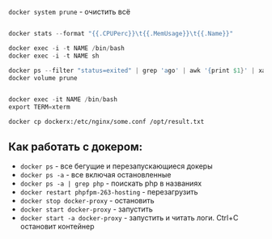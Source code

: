 
`docker system prune` - очистить всё
```s

docker stats --format "{{.CPUPerc}}\t{{.MemUsage}}\t{{.Name}}"

docker exec -i -t NAME /bin/bash
docker exec -i -t NAME sh

docker ps --filter "status=exited" | grep 'ago' | awk '{print $1}' | xargs --no-run-if-empty docker rm
docker volume prune


docker exec -it NAME /bin/bash
export TERM=xterm
```

`docker cp dockerx:/etc/nginx/some.conf /opt/result.txt`

## Как работать с докером:
* `docker ps` - все бегущие и перезапускающиеся докеры
* `docker ps -a` - все включая остановленные
* `docker ps -a | grep php` - поискать php в названиях
* `docker restart phpfpm-263-hosting` - перезагрузить
* `docker stop docker-proxy` - остановить
* `docker start docker-proxy` - запустить
* `docker start -a docker-proxy` - запустить и читать логи. Ctrl+C остановит контейнер
